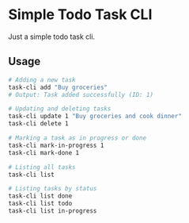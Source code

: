 # Simple Todo Task CLI

Just a simple todo task cli.

## Usage

```bash
# Adding a new task
task-cli add "Buy groceries"
# Output: Task added successfully (ID: 1)

# Updating and deleting tasks
task-cli update 1 "Buy groceries and cook dinner"
task-cli delete 1

# Marking a task as in progress or done
task-cli mark-in-progress 1
task-cli mark-done 1

# Listing all tasks
task-cli list

# Listing tasks by status
task-cli list done
task-cli list todo
task-cli list in-progress
```
